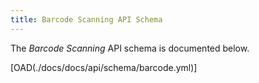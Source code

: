 ```yaml
---
title: Barcode Scanning API Schema
---
```


The *Barcode Scanning* API schema is documented below.

[OAD(./docs/docs/api/schema/barcode.yml)]
